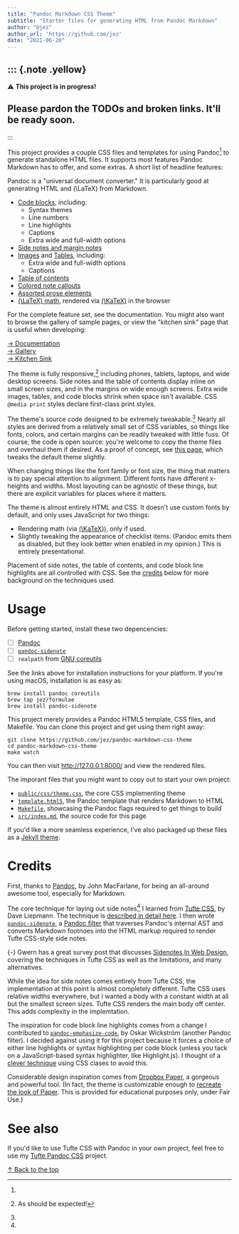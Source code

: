 ```yaml
---
title: "Pandoc Markdown CSS Theme"
subtitle: "Starter files for generating HTML from Pandoc Markdown"
author: "@jez"
author_url: 'https://github.com/jez'
date: "2021-06-20"
---
```


::: {.note .yellow}
------------------------------------------------------------------------
⚠️ **This project is in progress!**

Please pardon the TODOs and broken links. It'll be ready soon.
------------------------------------------------------------------------
:::

This project provides a couple CSS files and templates for using Pandoc[^pandoc]
to generate standalone HTML files. It supports most features Pandoc Markdown has
to offer, and some extras. A short list of headline features:

[^pandoc]:
  Pandoc is a "universal document converter." It is particularly good at
  generating HTML and \(\LaTeX\) from Markdown.

- [Code blocks](features/#code-blocks), including:
  - Syntax themes
  - Line numbers
  - Line highlights
  - Captions
  - Extra wide and full-width options
- [Side notes and margin notes](features/#side-notes-and-margin-notes)
- [Images](features/#images) and [Tables](features/#tables), including:
  - Extra wide and full-width options
  - Captions
- [Table of contents](features/#table-of-contents)
- [Colored note callouts](features/#colored-note-callouts)
- [Assorted prose elements](features/#assorted-prose-elements)
- [\(\LaTeX\) math](features/#latex-math), rendered via [\(\KaTeX\)][KaTeX] in
  the browser

For the complete feature set, see the documentation. You might also want to
browse the gallery of sample pages, or view the "kitchen sink" page that is
useful when developing:

[→ Documentation](features/)\
[→ Gallery](gallery/)\
[→ Kitchen Sink](kitchen-sink/)

The theme is fully responsive,[^expected] including phones, tablets, laptops,
and wide desktop screens. Side notes and the table of contents display inline
on small screen sizes, and in the margins on wide enough screens. Extra wide
images, tables, and code blocks shrink when space isn't available. CSS `@media
print` styles declare first-class print styles.

[^expected]: As should be expected!

The theme's source code designed to be extremely tweakable.[^tweakable] Nearly
all styles are derived from a relatively small set of CSS variables, so things
like fonts, colors, and certain margins can be readily tweaked with little fuss.
Of course, the code is open source: you're welcome to copy the theme files and
overhaul them if desired. As a proof of concept, see [this page](paper/), which
tweaks the default theme slightly.

[^tweakable]:
  When changing things like the font family or font size, the thing that matters
  is to pay special attention to alignment. Different fonts have different
  x-heights and widths. Most layouting can be agnostic of these things, but
  there are explicit variables for places where it matters.

The theme is almost entirely HTML and CSS. It doesn't use custom fonts by
default, and only uses JavaScript for two things:

- Rendering math (via [\(\KaTeX\)][KaTeX]), only if used.
- Slightly tweaking the appearance of checklist items. (Pandoc emits them as
  disabled, but they look better when enabled in my opinion.) This is entirely
  presentational.

Placement of side notes, the table of contents, and code block line highlights
are all controlled with CSS. See the [credits](#credits) below for more
background on the techniques used.

# Usage

Before getting started, install these two depencencies:

- [ ] [Pandoc]
- [ ] [`pandoc-sidenote`]
- [ ] `realpath` from [GNU coreutils]

See the links above for installation instructions for your platform. If you're
using macOS, installation is as easy as:

```{.numberLines}
brew install pandoc coreutils
brew tap jez/formulae
brew install pandoc-sidenote
```

This project merely provides a Pandoc HTML5 template, CSS files, and Makefile.
You can clone this project and get using them right away:

```{.numberLines}
git clone https://github.com/jez/pandoc-markdown-css-theme
cd pandoc-markdown-css-theme
make watch
```

You can then visit <http://127.0.0.1:8000/> and view the rendered files.

The imporant files that you might want to copy out to start your own project:

- [`public/css/theme.css`], the core CSS implementing theme
- [`template.html5`], the Pandoc template that renders Markdown to HTML
- [`Makefile`], showcasing the Pandoc flags required to get things to build
- [`src/index.md`], the source code for this page

[`public/css/theme.css`]: https://github.com/jez/pandoc-markdown-css-theme/blob/master/public/css/theme.css
[`template.html5`]: https://github.com/jez/pandoc-markdown-css-theme/blob/master/template.html5
[`Makefile`]: https://github.com/jez/pandoc-markdown-css-theme/blob/master/Makefile
[`src/index.md`]: https://github.com/jez/pandoc-markdown-css-theme/blob/master/src/index.md

If you'd like a more seamless experience, I've also packaged up these files as a
[Jekyll theme](#todo).

<!-- TODO(jez) Link to the Jekyll theme here -->

# Credits

First, thanks to [Pandoc], by John MacFarlane, for being an all-around awesome
tool, especially for Markdown.

The core technique for laying out side notes[^gwern] I learned from [Tufte CSS],
by Dave Liepmann. The technique is [described in detail
here][tufte-css-sidenotes]. I then wrote [`pandoc-sidenote`], a [Pandoc filter]
that traverses Pandoc's internal AST and converts Markdown footnoes into the
HTML markup required to render Tufte CSS-style side notes.

[^gwern]:
  {-} Gwern has a great survey post that discusses
  <a href="https://edwardtufte.github.io/tufte-css/#sidenotes">Sidenotes In Web
  Design</a>, covering the techniques in Tufte CSS as well as the limitations,
  and many alternatives.

[tufte-css-sidenotes]: https://edwardtufte.github.io/tufte-css/#sidenotes

While the idea for side notes comes entirely from Tufte CSS, the implementation
at this point is almost completely different. Tufte CSS uses relative widths
everywhere, but I wanted a body with a constant width at all but the smallest
screen sizes. Tufte CSS renders the main body off center. This adds complexity
in the implemtation.

The inspiration for code block line highlights comes from a change I contributed
to [`pandoc-emphasize-code`], by Oskar Wickström (another Pandoc filter). I
decided against using it for this project because it forces a choice of either
line highlights or syntax highlighting per code block (unless you tack on a
JavaScript-based syntax highlighter, like Highlight.js). I thought of a [clever
technique](features/#line-highlight-limit) using CSS clases to avoid this.

[`pandoc-emphasize-code`]: https://github.com/owickstrom/pandoc-emphasize-code

Considerable design inspiration comes from [Dropbox Paper], a gorgeous and
powerful tool. (In fact, the theme is customizable enough to [recreate the
look of Paper](paper/). This is provided for educational purposes only, under
Fair Use.)

# See also

If you'd like to use Tufte CSS with Pandoc in your own project, feel free to use
my [Tufte Pandoc CSS] project.

[Tufte Pandoc CSS]: https://jez.io/tufte-pandoc-css/

<!-- TODO(jez) Link to this Jekyll theme -->
<!-- TODO(jez) Link to Tufte CSS Jekyll theme -->


<p class="signoff">
  <a href="/">↑ Back to the top</a>
</p>

[Pandoc]: https://pandoc.org/
[Pandoc filter]: https://pandoc.org/filters.html
[`pandoc-sidenote`]: https://github.com/jez/pandoc-sidenote
[GNU coreutils]: https://www.gnu.org/software/coreutils/coreutils.html
[KaTeX]: https://katex.org/
[Tufte CSS]: https://edwardtufte.github.io/tufte-css/
[Dropbox Paper]: https://www.dropbox.com/paper


